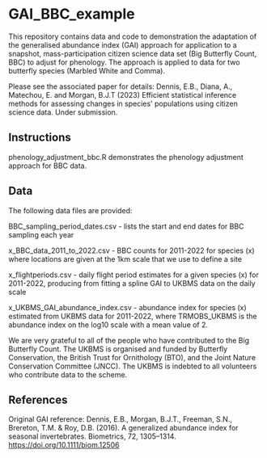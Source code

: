 # GAI_BBC_example
This repository contains data and code to demonstration the adaptation of the generalised abundance index (GAI) approach for application to a snapshot, mass-participation citizen science data set (Big Butterfly Count, BBC) to adjust for phenology. The approach is applied to data for two butterfly species (Marbled White and Comma).

Please see the associated paper for details: Dennis, E.B., Diana, A., Matechou, E. and Morgan, B.J.T (2023) Efficient statistical inference methods for assessing changes in species' populations using citizen science data. Under submission.

## Instructions

phenology_adjustment_bbc.R demonstrates the phenology adjustment approach for BBC data.

## Data

The following data files are provided:

BBC_sampling_period_dates.csv - lists the start and end dates for BBC sampling each year

x_BBC_data_2011_to_2022.csv - BBC counts for 2011-2022 for species (x) where locations are given at the 1km scale that we use to define a site

x_flightperiods.csv - daily flight period estimates for a given species (x) for 2011-2022, producing from fitting a spline GAI to UKBMS data on the daily scale

x_UKBMS_GAI_abundance_index.csv - abundance index for species (x) estimated from UKBMS data for 2011-2022, where TRMOBS_UKBMS is the abundance index on the log10 scale with a mean value of 2.

We are very grateful to all of the people who have contributed to the Big Butterfly Count. The UKBMS is organised and funded by Butterfly Conservation, the British Trust for Ornithology (BTO), and the Joint Nature Conservation Committee (JNCC). The UKBMS is indebted to all volunteers who contribute data to the scheme.

## References

Original GAI reference: Dennis, E.B., Morgan, B.J.T., Freeman, S.N., Brereton, T.M. & Roy, D.B. (2016). A generalized abundance index for seasonal invertebrates. Biometrics, 72, 1305–1314. https://doi.org/10.1111/biom.12506

